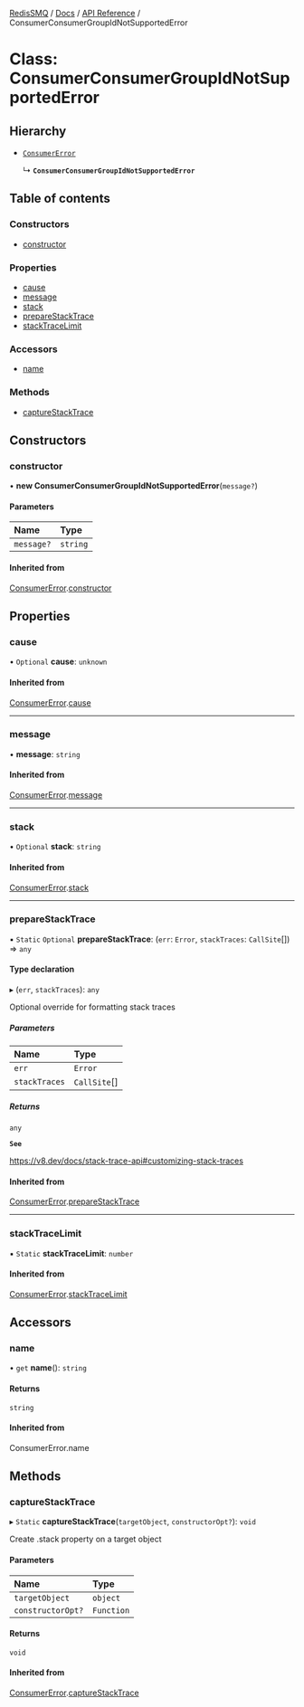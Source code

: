 [RedisSMQ](../../../README.md) / [Docs](../../README.md) / [API Reference](../README.md) / ConsumerConsumerGroupIdNotSupportedError

# Class: ConsumerConsumerGroupIdNotSupportedError

## Hierarchy

- [`ConsumerError`](ConsumerError.md)

  ↳ **`ConsumerConsumerGroupIdNotSupportedError`**

## Table of contents

### Constructors

- [constructor](ConsumerConsumerGroupIdNotSupportedError.md#constructor)

### Properties

- [cause](ConsumerConsumerGroupIdNotSupportedError.md#cause)
- [message](ConsumerConsumerGroupIdNotSupportedError.md#message)
- [stack](ConsumerConsumerGroupIdNotSupportedError.md#stack)
- [prepareStackTrace](ConsumerConsumerGroupIdNotSupportedError.md#preparestacktrace)
- [stackTraceLimit](ConsumerConsumerGroupIdNotSupportedError.md#stacktracelimit)

### Accessors

- [name](ConsumerConsumerGroupIdNotSupportedError.md#name)

### Methods

- [captureStackTrace](ConsumerConsumerGroupIdNotSupportedError.md#capturestacktrace)

## Constructors

### constructor

• **new ConsumerConsumerGroupIdNotSupportedError**(`message?`)

#### Parameters

| Name | Type |
| :------ | :------ |
| `message?` | `string` |

#### Inherited from

[ConsumerError](ConsumerError.md).[constructor](ConsumerError.md#constructor)

## Properties

### cause

• `Optional` **cause**: `unknown`

#### Inherited from

[ConsumerError](ConsumerError.md).[cause](ConsumerError.md#cause)

___

### message

• **message**: `string`

#### Inherited from

[ConsumerError](ConsumerError.md).[message](ConsumerError.md#message)

___

### stack

• `Optional` **stack**: `string`

#### Inherited from

[ConsumerError](ConsumerError.md).[stack](ConsumerError.md#stack)

___

### prepareStackTrace

▪ `Static` `Optional` **prepareStackTrace**: (`err`: `Error`, `stackTraces`: `CallSite`[]) => `any`

#### Type declaration

▸ (`err`, `stackTraces`): `any`

Optional override for formatting stack traces

##### Parameters

| Name | Type |
| :------ | :------ |
| `err` | `Error` |
| `stackTraces` | `CallSite`[] |

##### Returns

`any`

**`See`**

https://v8.dev/docs/stack-trace-api#customizing-stack-traces

#### Inherited from

[ConsumerError](ConsumerError.md).[prepareStackTrace](ConsumerError.md#preparestacktrace)

___

### stackTraceLimit

▪ `Static` **stackTraceLimit**: `number`

#### Inherited from

[ConsumerError](ConsumerError.md).[stackTraceLimit](ConsumerError.md#stacktracelimit)

## Accessors

### name

• `get` **name**(): `string`

#### Returns

`string`

#### Inherited from

ConsumerError.name

## Methods

### captureStackTrace

▸ `Static` **captureStackTrace**(`targetObject`, `constructorOpt?`): `void`

Create .stack property on a target object

#### Parameters

| Name | Type |
| :------ | :------ |
| `targetObject` | `object` |
| `constructorOpt?` | `Function` |

#### Returns

`void`

#### Inherited from

[ConsumerError](ConsumerError.md).[captureStackTrace](ConsumerError.md#capturestacktrace)
